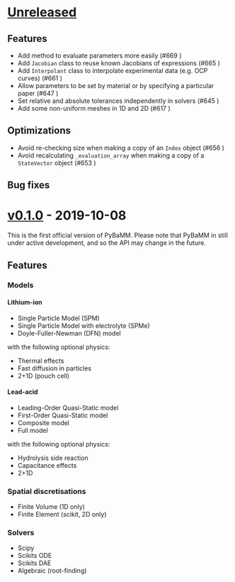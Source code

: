 # [Unreleased](https://github.com/pybamm-team/PyBaMM)

## Features

- Add method to evaluate parameters more easily (#669 )
- Add `Jacobian` class to reuse known Jacobians of expressions (#665 )
- Add `Interpolant` class to interpolate experimental data (e.g. OCP curves) (#661 )
- Allow parameters to be set by material or by specifying a particular paper (#647 )
- Set relative and absolute tolerances independently in solvers (#645 )
- Add some non-uniform meshes in 1D and 2D (#617 )

## Optimizations

- Avoid re-checking size when making a copy of an `Index` object (#656 )
- Avoid recalculating `_evaluation_array` when making a copy of a `StateVector` object (#653 )

## Bug fixes

# [v0.1.0](https://github.com/pybamm-team/PyBaMM/tree/v0.1.0) - 2019-10-08

This is the first official version of PyBaMM.
Please note that PyBaMM in still under active development, and so the API may change in the future.

## Features

### Models

#### Lithium-ion

- Single Particle Model (SPM)
- Single Particle Model with electrolyte (SPMe)
- Doyle-Fuller-Newman (DFN) model

with the following optional physics:

- Thermal effects
- Fast diffusion in particles
- 2+1D (pouch cell)

#### Lead-acid

- Leading-Order Quasi-Static model
- First-Order Quasi-Static model
- Composite model
- Full model

with the following optional physics:

- Hydrolysis side reaction
- Capacitance effects
- 2+1D


### Spatial discretisations

- Finite Volume (1D only)
- Finite Element (scikit, 2D only)

### Solvers

- Scipy
- Scikits ODE
- Scikits DAE
- Algebraic (root-finding)
